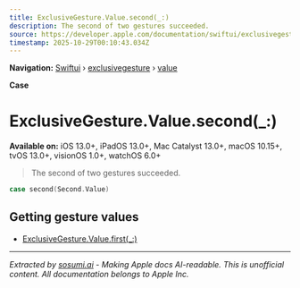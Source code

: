 ```yaml
---
title: ExclusiveGesture.Value.second(_:)
description: The second of two gestures succeeded.
source: https://developer.apple.com/documentation/swiftui/exclusivegesture/value/second(_:)
timestamp: 2025-10-29T00:10:43.034Z
---
```


**Navigation:** [Swiftui](/documentation/swiftui) › [exclusivegesture](/documentation/swiftui/exclusivegesture) › [value](/documentation/swiftui/exclusivegesture/value)

**Case**

# ExclusiveGesture.Value.second(_:)

**Available on:** iOS 13.0+, iPadOS 13.0+, Mac Catalyst 13.0+, macOS 10.15+, tvOS 13.0+, visionOS 1.0+, watchOS 6.0+

> The second of two gestures succeeded.

```swift
case second(Second.Value)
```

## Getting gesture values

- [ExclusiveGesture.Value.first(_:)](/documentation/swiftui/exclusivegesture/value/first(_:))

---

*Extracted by [sosumi.ai](https://sosumi.ai) - Making Apple docs AI-readable.*
*This is unofficial content. All documentation belongs to Apple Inc.*
